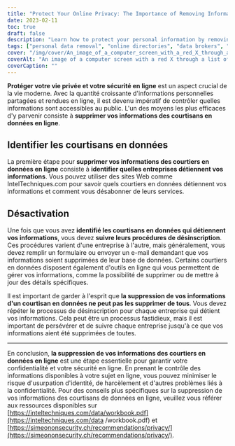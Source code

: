 ```yaml
---
title: "Protect Your Online Privacy: The Importance of Removing Information from Data Brokers"
date: 2023-02-11
toc: true
draft: false
description: "Learn how to protect your personal information by removing it from online directories and data brokers with this comprehensive guide."
tags: ["personal data removal", "online directories", "data brokers", "privacy protection", "complete guide", "remove personal information", "online privacy", "internet privacy", "online privacy", "data brokers", "remove information", "IntelTechniques", "SimeonOnSecurity", "online security", "privacy protection", "protect online privacy"]
cover: "/img/cover/An_image_of_a_computer_screen_with_a_red_X_through_a_list.png"
coverAlt: "An image of a computer screen with a red X through a list of personal information, such as name, address, and phone number, symbolizing the removal of personal data from online directories."
coverCaption: ""
---
```


 **Protéger votre vie privée et votre sécurité en ligne** est un aspect crucial de la vie moderne. Avec la quantité croissante d'informations personnelles partagées et rendues en ligne, il est devenu impératif de contrôler quelles informations sont accessibles au public. L'un des moyens les plus efficaces d'y parvenir consiste à **supprimer vos informations des courtisans en données en ligne**.  ## Identifier les courtisans en données  La première étape pour **supprimer vos informations des courtiers en données en ligne** consiste à **identifier quelles entreprises détiennent vos informations**. Vous pouvez utiliser des sites Web comme IntelTechniques.com pour savoir quels courtiers en données détiennent vos informations et comment vous désabonner de leurs services.  ## Désactivation  Une fois que vous avez **identifié les courtisans en données qui détiennent vos informations**, vous devez **suivre leurs procédures de désinscription**. Ces procédures varient d'une entreprise à l'autre, mais généralement, vous devez remplir un formulaire ou envoyer un e-mail demandant que vos informations soient supprimées de leur base de données. Certains courtiers en données disposent également d'outils en ligne qui vous permettent de gérer vos informations, comme la possibilité de supprimer ou de mettre à jour des détails spécifiques.  Il est important de garder à l'esprit que **la suppression de vos informations d'un courtisan en données ne peut pas les supprimer de tous**. Vous devez répéter le processus de désinscription pour chaque entreprise qui détient vos informations. Cela peut être un processus fastidieux, mais il est important de persévérer et de suivre chaque entreprise jusqu'à ce que vos informations aient été supprimées de toutes.  _________________________  En conclusion, **la suppression de vos informations des courtiers en données en ligne** est une étape essentielle pour garantir votre confidentialité et votre sécurité en ligne. En prenant le contrôle des informations disponibles à votre sujet en ligne, vous pouvez minimiser le risque d'usurpation d'identité, de harcèlement et d'autres problèmes liés à la confidentialité. Pour des conseils plus spécifiques sur la suppression de vos informations des courtisans de données en ligne, veuillez vous référer aux ressources disponibles sur [https://inteltechniques.com/data/workbook.pdf](https://inteltechniques.com/data /workbook.pdf) et [https://simeononsecurity.ch/recommendations/privacy/](https://simeononsecurity.ch/recommendations/privacy/).  